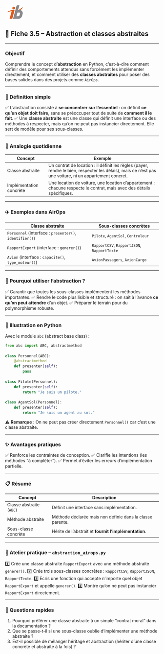 ![Logo](images\logo.png)

## 🧩 Fiche 3.5 – Abstraction et classes abstraites

---

### **Objectif**

Comprendre le concept d’**abstraction** en Python, c’est-à-dire comment définir des comportements attendus sans forcément les implémenter directement, et comment utiliser des **classes abstraites** pour poser des bases solides dans des projets comme `AirOps`.

---

### 🔎 **Définition simple**

✅ L’abstraction consiste à **se concentrer sur l’essentiel** : on définit **ce qu’un objet doit faire**, sans se préoccuper tout de suite de **comment il le fait**.
✅ Une **classe abstraite** est une classe qui définit une interface ou des méthodes à respecter, mais qu’on ne peut pas instancier directement. Elle sert de modèle pour ses sous-classes.

---

### 🚗 **Analogie quotidienne**

| Concept                 | Exemple                                                                                                                                                 |
| ----------------------- | ------------------------------------------------------------------------------------------------------------------------------------------------------- |
| Classe abstraite        | Un contrat de location : il définit les règles (payer, rendre le bien, respecter les délais), mais ce n’est pas une voiture, ni un appartement concret. |
| Implémentation concrète | Une location de voiture, une location d’appartement : chacune respecte le contrat, mais avec des détails spécifiques.                                   |

---

### ✈️ **Exemples dans AirOps**

| Classe abstraite                                        | Sous-classes concrètes                      |
| ------------------------------------------------------- | ------------------------------------------- |
| `Personnel` (interface : `presenter()`, `identifier()`) | `Pilote`, `AgentSol`, `Controleur`          |
| `RapportExport` (interface : `generer()`)               | `RapportCSV`, `RapportJSON`, `RapportTexte` |
| `Avion` (interface : `capacite()`, `type_moteur()`)     | `AvionPassagers`, `AvionCargo`              |

---

### 🧠 **Pourquoi utiliser l’abstraction ?**

✅ Garantir que toutes les sous-classes implémentent les méthodes importantes.
✅ Rendre le code plus lisible et structuré : on sait à l’avance **ce qu’on peut attendre** d’un objet.
✅ Préparer le terrain pour du polymorphisme robuste.

---

### 🔧 **Illustration en Python**

Avec le module `abc` (abstract base class) :

```python
from abc import ABC, abstractmethod

class Personnel(ABC):
    @abstractmethod
    def presenter(self):
        pass

class Pilote(Personnel):
    def presenter(self):
        return "Je suis un pilote."

class AgentSol(Personnel):
    def presenter(self):
        return "Je suis un agent au sol."
```

⚠️ **Remarque** : On ne peut pas créer directement `Personnel()` car c’est une classe abstraite.

---

### ✨ **Avantages pratiques**

✅ Renforce les contraintes de conception.
✅ Clarifie les intentions (les méthodes “à compléter”).
✅ Permet d’éviter les erreurs d’implémentation partielle.

---

### 📋 **Résumé**

| Concept                  | Description                                               |
| ------------------------ | --------------------------------------------------------- |
| Classe abstraite (`ABC`) | Définit une interface sans implémentation.                |
| Méthode abstraite        | Méthode déclarée mais non définie dans la classe parente. |
| Sous-classe concrète     | Hérite de l’abstrait et **fournit l’implémentation**.     |

---

### 🔧 **Atelier pratique – `abstraction_airops.py`**

1️⃣ Crée une classe abstraite `RapportExport` avec une méthode abstraite `generer()`.
2️⃣ Crée trois sous-classes concrètes : `RapportCSV`, `RapportJSON`, `RapportTexte`.
3️⃣ Écris une fonction qui accepte n’importe quel objet `RapportExport` et appelle `generer()`.
4️⃣ Montre qu’on ne peut pas instancier `RapportExport` directement.

---

### 🧪 **Questions rapides**

1. Pourquoi préférer une classe abstraite à un simple “contrat moral” dans la documentation ?
2. Que se passe-t-il si une sous-classe oublie d’implémenter une méthode abstraite ?
3. Est-il possible de mélanger héritage et abstraction (hériter d’une classe concrète et abstraite à la fois) ?

